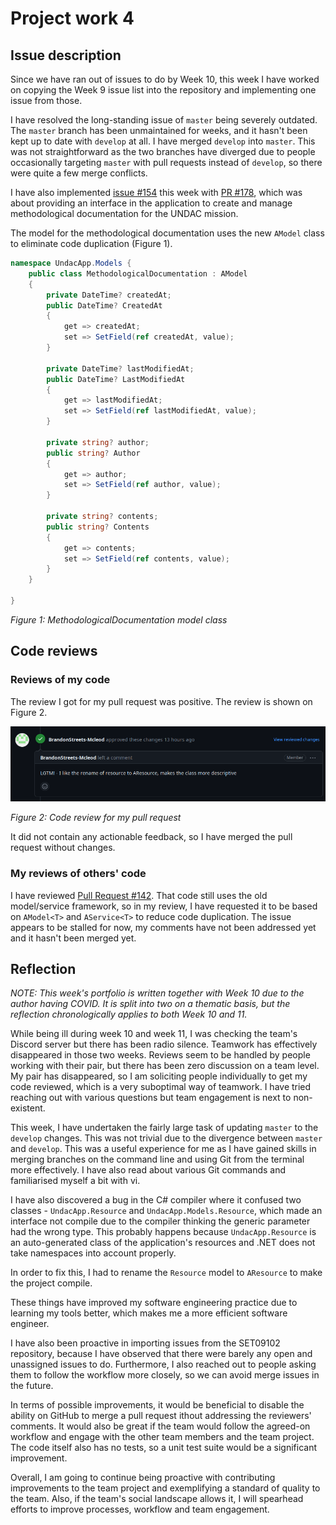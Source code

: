 # Project work 4

## Issue description

Since we have ran out of issues to do by Week 10, this week I have worked on copying the Week 9 issue list into the repository
and implementing one issue from those.

I have resolved the long-standing issue of `master` being severely outdated. The `master` branch has been unmaintained for weeks,
and it hasn't been kept up to date with `develop` at all. I have merged `develop` into `master`.
This was not straightforward as the two branches have diverged due to people occasionally targeting `master` with pull requests instead of `develop`,
so there were quite a few merge conflicts.

I have also implemented [issue #154](https://github.com/Software-Engineering-Red/MAUI-APP/issues/154) this week
with [PR #178](https://github.com/Software-Engineering-Red/MAUI-APP/pull/178),
which was about providing an interface in the application to create and manage methodological documentation
for the UNDAC mission.

The model for the methodological documentation uses the new `AModel` class to eliminate code duplication (Figure 1).

```csharp
namespace UndacApp.Models {
    public class MethodologicalDocumentation : AModel
    {
        private DateTime? createdAt;
        public DateTime? CreatedAt
        {
            get => createdAt;
            set => SetField(ref createdAt, value);
        }

        private DateTime? lastModifiedAt;
        public DateTime? LastModifiedAt
        {
            get => lastModifiedAt;
            set => SetField(ref lastModifiedAt, value);
        }

        private string? author;
        public string? Author
        {
            get => author;
            set => SetField(ref author, value);
        }

        private string? contents;
        public string? Contents
        {
            get => contents;
            set => SetField(ref contents, value);
        }
    }

}
```

*Figure 1: MethodologicalDocumentation model class* 


## Code reviews

### Reviews of my code

The review I got for my pull request was positive. The review is shown on Figure 2.

![review1.png](./images/review1.png)

*Figure 2: Code review for my pull request*

It did not contain any actionable feedback, so I have merged the pull request without changes.



### My reviews of others' code
I have reviewed [Pull Request #142](https://github.com/Software-Engineering-Red/MAUI-APP/pull/142).
That code still uses the old model/service framework, so in my review, I have requested it to be based on `AModel<T>` and `AService<T>`
to reduce code duplication.
The issue appears to be stalled for now, my comments have not been addressed yet and it hasn't been merged yet.


## Reflection

*NOTE: This week's portfolio is written together with Week 10 due to the author having COVID.
It is split into two on a thematic basis, but the reflection chronologically applies to both Week 10 and 11.*

While being ill during week 10 and week 11, I was checking the team's Discord server but there has been radio silence.
Teamwork has effectively disappeared in those two weeks. Reviews seem to be handled by people working with their pair,
but there has been zero discussion on a team level. My pair has disappeared, so I am soliciting people individually to get my code reviewed,
which is a very suboptimal way of teamwork.
I have tried reaching out with various questions but team engagement is next to non-existent.

This week, I have undertaken the fairly large task of updating `master` to the `develop` changes.
This was not trivial due to the divergence between `master` and `develop`. This was a useful experience for me
as I have gained skills in merging branches on the command line and using Git from the terminal more effectively.
I have also read about various Git commands and familiarised myself a bit with vi.

I have also discovered a bug in the C# compiler where it confused two classes - `UndacApp.Resource` and `UndacApp.Models.Resource`,
which made an interface not compile due to the compiler thinking the generic parameter had the wrong type.
This probably happens because `UndacApp.Resource` is an auto-generated class of the application's resources and
.NET does not take namespaces into account properly.

In order to fix this, I had to rename the `Resource` model to `AResource` to make the project compile.

These things have improved my software engineering practice due to learning my tools better,
which makes me a more efficient software engineer.

I have also been proactive in importing issues from the SET09102 repository, because
I have observed that there were barely any open and unassigned issues to do.
Furthermore, I also reached out to people asking them to follow the workflow more closely, so
we can avoid merge issues in the future.


In terms of possible improvements, it would be beneficial to disable the ability on GitHub to merge a pull request
ithout addressing the reviewers' comments. It would also be great if the team would follow the agreed-on
workflow and engage with the other team members and the team project. The code itself also has no tests,
so a unit test suite would be a significant improvement.

Overall, I am going to continue being proactive with contributing improvements to the team project and exemplifying a standard of quality to the team.
Also, if the team's social landscape allows it, I will spearhead efforts to improve processes, workflow and team engagement.